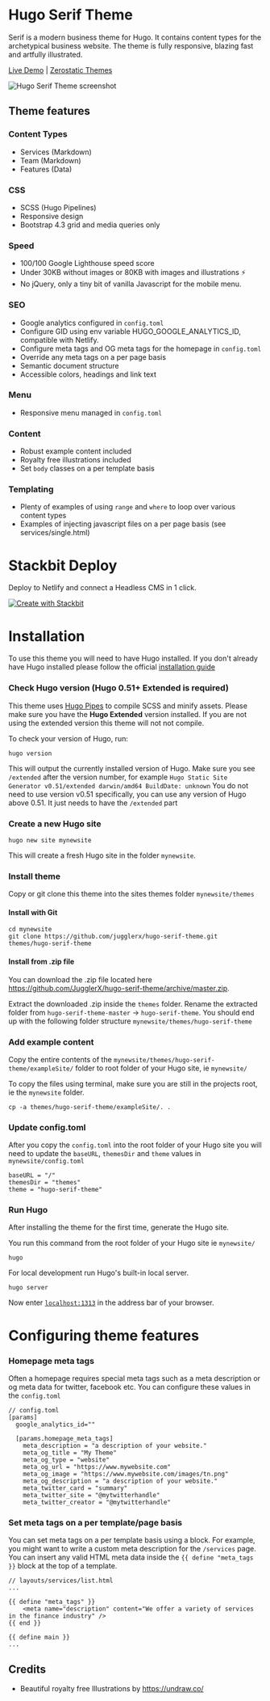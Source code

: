 # Hugo Serif Theme

Serif is a modern business theme for Hugo. It contains content types for the archetypical business website. The theme is fully responsive, blazing fast and artfully illustrated.

[Live Demo](https://hugo-serif.netlify.com/) |
[Zerostatic Themes](https://www.zerostatic.io/theme/hugo-serif/)

![Hugo Serif Theme screenshot](https://github.com/JugglerX/hugo-serif-theme/blob/master/images/screenshot.png)

## Theme features

### Content Types

- Services (Markdown)
- Team (Markdown)
- Features (Data)

### CSS

- SCSS (Hugo Pipelines)
- Responsive design
- Bootstrap 4.3 grid and media queries only

### Speed

- 100/100 Google Lighthouse speed score
- Under 30KB without images or 80KB with images and illustrations ⚡
- No jQuery, only a tiny bit of vanilla Javascript for the mobile menu.

### SEO

- Google analytics configured in `config.toml`
- Configure GID using env variable HUGO_GOOGLE_ANALYTICS_ID, compatible with Netlify.
- Configure meta tags and OG meta tags for the homepage in `config.toml`
- Override any meta tags on a per page basis
- Semantic document structure
- Accessible colors, headings and link text

### Menu

- Responsive menu managed in `config.toml`

### Content

- Robust example content included
- Royalty free illustrations included
- Set `body` classes on a per template basis

### Templating

- Plenty of examples of using `range` and `where` to loop over various content types
- Examples of injecting javascript files on a per page basis (see services/single.html)

# Stackbit Deploy

Deploy to Netlify and connect a Headless CMS in 1 click.

[![Create with Stackbit](https://assets.stackbit.com/badge/create-with-stackbit.svg)](https://app.stackbit.com/create?theme=https://github.com/JugglerX/hugo-serif-theme)


# Installation

To use this theme you will need to have Hugo installed. If you don't already have Hugo installed please follow the official [installation guide](https://gohugo.io/getting-started/installing/)

### Check Hugo version (Hugo 0.51+ Extended is required)

This theme uses [Hugo Pipes](https://gohugo.io/hugo-pipes/scss-sass/) to compile SCSS and minify assets. Please make sure you have the **Hugo Extended** version installed. If you are not using the extended version this theme will not not compile.

To check your version of Hugo, run:

```
hugo version
```

This will output the currently installed version of Hugo. Make sure you see `/extended` after the version number, for example `Hugo Static Site Generator v0.51/extended darwin/amd64 BuildDate: unknown` You do not need to use version v0.51 specifically, you can use any version of Hugo above 0.51. It just needs to have the `/extended` part

### Create a new Hugo site

```
hugo new site mynewsite
```

This will create a fresh Hugo site in the folder `mynewsite`.

### Install theme

Copy or git clone this theme into the sites themes folder `mynewsite/themes`

#### Install with Git

```
cd mynewsite
git clone https://github.com/jugglerx/hugo-serif-theme.git themes/hugo-serif-theme
```

#### Install from .zip file

You can download the .zip file located here https://github.com/JugglerX/hugo-serif-theme/archive/master.zip.

Extract the downloaded .zip inside the `themes` folder. Rename the extracted folder from `hugo-serif-theme-master` -> `hugo-serif-theme`. You should end up with the following folder structure `mynewsite/themes/hugo-serif-theme`

### Add example content

Copy the entire contents of the `mynewsite/themes/hugo-serif-theme/exampleSite/` folder to root folder of your Hugo site, ie `mynewsite/`

To copy the files using terminal, make sure you are still in the projects root, ie the `mynewsite` folder.

```
cp -a themes/hugo-serif-theme/exampleSite/. .
```

### Update config.toml

After you copy the `config.toml` into the root folder of your Hugo site you will need to update the `baseURL`, `themesDir` and `theme` values in `mynewsite/config.toml`

```
baseURL = "/"
themesDir = "themes"
theme = "hugo-serif-theme"
```

### Run Hugo

After installing the theme for the first time, generate the Hugo site.

You run this command from the root folder of your Hugo site ie `mynewsite/`

```
hugo
```

For local development run Hugo's built-in local server.

```
hugo server
```

Now enter [`localhost:1313`](http://localhost:1313) in the address bar of your browser.

# Configuring theme features

### Homepage meta tags

Often a homepage requires special meta tags such as a meta description or og meta data for twitter, facebook etc. You can configure these values in the `config.toml`

```
// config.toml
[params]
  google_analytics_id=""

  [params.homepage_meta_tags]
    meta_description = "a description of your website."
    meta_og_title = "My Theme"
    meta_og_type = "website"
    meta_og_url = "https://www.mywebsite.com"
    meta_og_image = "https://www.mywebsite.com/images/tn.png"
    meta_og_description = "a description of your website."
    meta_twitter_card = "summary"
    meta_twitter_site = "@mytwitterhandle"
    meta_twitter_creator = "@mytwitterhandle"
```

### Set meta tags on a per template/page basis

You can set meta tags on a per template basis using a block. For example, you might want to write a custom meta description for the `/services` page. You can insert any valid HTML meta data inside the `{{ define "meta_tags }}` block at the top of a template.

```
// layouts/services/list.html
...

{{ define "meta_tags" }}
    <meta name="description" content="We offer a variety of services in the finance industry" />
{{ end }}

{{ define main }}
...
```

## Credits

- Beautiful royalty free Illustrations by https://undraw.co/
